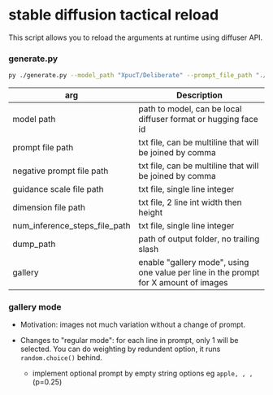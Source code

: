 # stable diffusion tactical reload

This script allows you to reload the arguments at runtime using diffuser API. 

### generate.py

```bash
py ./generate.py --model_path "XpucT/Deliberate" --prompt_file_path "./config/prompt.txt" --negative_prompt_file_path "./config/negative_prompt.txt" --guidance_scale_file_path  "./config/guidance_scale.txt" --dimension_file_path "./config/dimension.txt" --num_inference_steps_file_path "./config/num_inference_steps.txt" --dump_path "C:\Users\Private\Desktop\sd_output"
```

| arg | Description |
| ----------- | -----------                                       |
| model path | path to model, can be local diffuser format or hugging face id |
| prompt file path | txt file, can be multiline that will be joined by comma |
| negative prompt file path | txt file, can be multiline that will be joined by comma |
| guidance scale file path | txt file, single line integer |
| dimension file path | txt file, 2 line int width then height |
| num_inference_steps_file_path | txt file, single line integer |
| dump_path | path of output folder, no trailing slash |
| gallery | enable "gallery mode", using one value per line in the prompt for X amount of images |

### gallery mode

* Motivation: images not much variation without a change of prompt.

* Changes to "regular mode": for each line in prompt, only 1 will be selected. You can do weighting by redundent option, it runs `random.choice()` behind.

    * implement optional prompt by empty string options eg `apple, , , ` (p=0.25)
